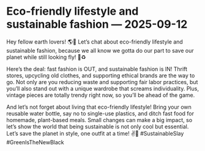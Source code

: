 # Eco-friendly lifestyle and sustainable fashion — 2025-09-12

Hey fellow earth lovers! 🌎💚 Let’s chat about eco-friendly lifestyle and sustainable fashion, because we all know we gotta do our part to save our planet while still looking fly! 🌿♻️

Here’s the deal: fast fashion is OUT, and sustainable fashion is IN! Thrift stores, upcycling old clothes, and supporting ethical brands are the way to go. Not only are you reducing waste and supporting fair labor practices, but you’ll also stand out with a unique wardrobe that screams individuality. Plus, vintage pieces are totally trendy right now, so you’ll be ahead of the game.

And let’s not forget about living that eco-friendly lifestyle! Bring your own reusable water bottle, say no to single-use plastics, and ditch fast food for homemade, plant-based meals. Small changes can make a big impact, so let’s show the world that being sustainable is not only cool but essential. Let’s save the planet in style, one outfit at a time! ✌️🌿 #SustainableSlay #GreenIsTheNewBlack